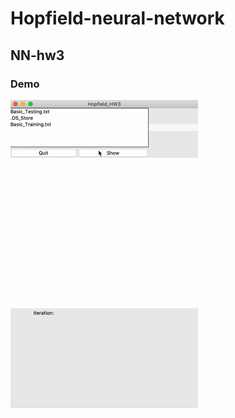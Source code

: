 # Hopfield-neural-network
## NN-hw3
### Demo
![](https://github.com/shuyu1215/Hopfield-neural-network/blob/main/img/demo.gif?raw=true)
